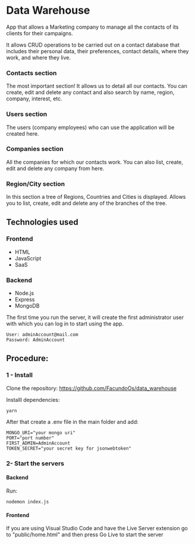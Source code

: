 # Data Warehouse

App that allows a Marketing company to manage all the contacts of its clients for their campaigns.

It allows CRUD operations to be carried out on a contact database that includes their personal data, their preferences, contact details, where they work, and where they live.

### Contacts section
The most important section! It allows us to detail all our contacts.
You can create, edit and delete any contact and also search by name, region, company, interest, etc.

### Users section
The users (company employees) who can use the application will be created here.

### Companies section
All the companies for which our contacts work.
You can also list, create, edit and delete any company from here.

### Region/City section
In this section a tree of Regions, Countries and Cities is displayed.
Allows you to list, create, edit and delete any of the branches of the tree.

## Technologies used

### Frontend
- HTML
- JavaScript
- SaaS

### Backend
- Node.js
- Express
- MongoDB

The first time you run the server, it will create the first administrator user with which you can log in to start using the app.
```
User: adminAccount@mail.com
Password: AdminAccount
```

## Procedure:

### **1 - Install**

Clone the repository:
https://github.com/FacundoOs/data_warehouse

Installl dependencies:
```
yarn
```

After that create a .env file in the main folder and add:
```
MONGO_URI="your mongo uri"
PORT="port number"
FIRST_ADMIN=AdminAccount
TOKEN_SECRET="your secret key for jsonwebtoken"
```

### **2- Start the servers**

#### Backend
Run:
```
nodemon index.js
```

#### Frontend
If you are using Visual Studio Code and have the Live Server extension go to "public/home.html" and then press Go Live to start the server

